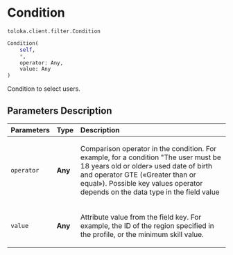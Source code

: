 # Condition
`toloka.client.filter.Condition`

```python
Condition(
    self,
    *,
    operator: Any,
    value: Any
)
```

Condition to select users.

## Parameters Description

| Parameters | Type | Description |
| :----------| :----| :-----------|
`operator`|**Any**|<p>Comparison operator in the condition. For example, for a condition &quot;The user must be 18 years old or older» used date of birth and operator GTE («Greater than or equal»). Possible key values operator depends on the data type in the field value</p>
`value`|**Any**|<p>Attribute value from the field key. For example, the ID of the region specified in the profile, or the minimum skill value.</p>
